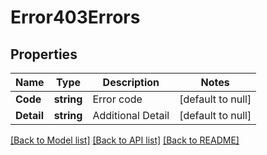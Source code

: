 # Error403Errors

## Properties
Name | Type | Description | Notes
------------ | ------------- | ------------- | -------------
**Code** | **string** | Error code | [default to null]
**Detail** | **string** | Additional Detail | [default to null]

[[Back to Model list]](../README.md#documentation-for-models) [[Back to API list]](../README.md#documentation-for-api-endpoints) [[Back to README]](../README.md)

